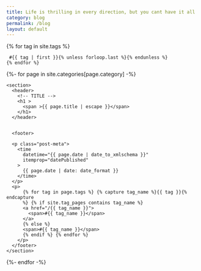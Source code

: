 ```yaml
---
title: Life is thrilling in every direction, but you cant have it all
category: blog
permalink: /blog
layout: default
---
```




<div class="category">
<p>
    {% for tag in site.tags %} 
    
     #{{ tag | first }}{% unless forloop.last %}{% endunless %}
    {% endfor %}
  </p>
  <article>

{%- for page in site.categories[page.category] -%}


	<section>
      <header>
        <!-- TITLE -->
        <h1 >
          <span >{{ page.title | escape }}</span>
        </h1>
      </header>


      <footer>

      <p class="post-meta">
        <time
          datetime="{{ page.date | date_to_xmlschema }}"
          itemprop="datePublished"
        >
          {{ page.date | date: date_format }}
        </time>
      </p>
      <p>
          {% for tag in page.tags %} {% capture tag_name %}{{ tag }}{% endcapture
          %} {% if site.tag_pages contains tag_name %}
          <a href="/{{ tag_name }}">
            <span>#{{ tag_name }}</span>
          </a>
          {% else %}
          <span>#{{ tag_name }}</span>
          {% endif %} {% endfor %}
        </p>
      </footer>
    </section>
{%- endfor -%}

  </article>
</div>
